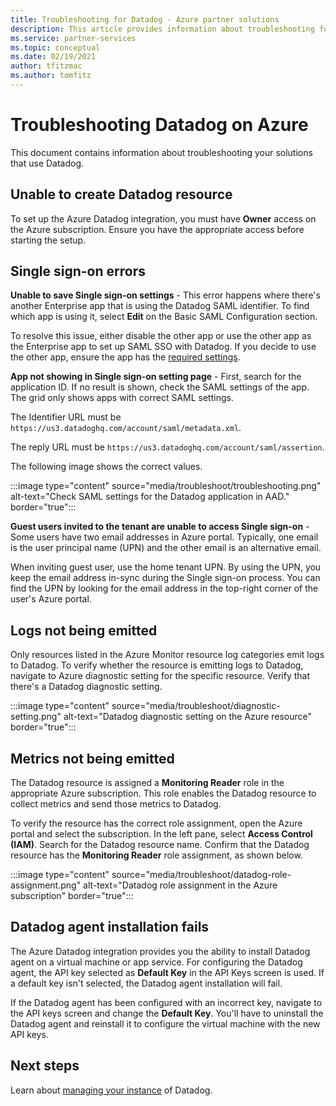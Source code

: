 ```yaml
---
title: Troubleshooting for Datadog - Azure partner solutions
description: This article provides information about troubleshooting for Datadog on Azure.
ms.service: partner-services
ms.topic: conceptual
ms.date: 02/19/2021
author: tfitzmac
ms.author: tomfitz
---
```


# Troubleshooting Datadog on Azure

This document contains information about troubleshooting your solutions that use Datadog.

## Unable to create Datadog resource

To set up the Azure Datadog integration, you must have **Owner** access on the Azure subscription. Ensure you have the appropriate access before starting the setup.

## Single sign-on errors

**Unable to save Single sign-on settings** - This error happens where there's another Enterprise app that is using the Datadog SAML identifier. To find which app is using it, select **Edit** on the Basic SAML Configuration section.

To resolve this issue, either disable the other app or use the other app as the Enterprise app to set up SAML SSO with Datadog. If you decide to use the other app, ensure the app has the [required settings](create.md#configure-single-sign-on).

**App not showing in Single sign-on setting page** - First, search for the application ID. If no result is shown, check the SAML settings of the app. The grid only shows apps with correct SAML settings. 

The Identifier URL must be `https://us3.datadoghq.com/account/saml/metadata.xml`.

The reply URL must be `https://us3.datadoghq.com/account/saml/assertion`.

The following image shows the correct values.
  
:::image type="content" source="media/troubleshoot/troubleshooting.png" alt-text="Check SAML settings for the Datadog application in AAD." border="true":::

**Guest users invited to the tenant are unable to access Single sign-on** - Some users have two email addresses in Azure portal. Typically, one email is the user principal name (UPN) and the other email is an alternative email.

When inviting guest user, use the home tenant UPN. By using the UPN, you keep the email address in-sync during the Single sign-on process. You can find the UPN by looking for the email address in the top-right corner of the user's Azure portal.
  
## Logs not being emitted

Only resources listed in the Azure Monitor resource log categories emit logs to Datadog. To verify whether the resource is emitting logs to Datadog, navigate to Azure diagnostic setting for the specific resource. Verify that there's a Datadog diagnostic setting.

:::image type="content" source="media/troubleshoot/diagnostic-setting.png" alt-text="Datadog diagnostic setting on the Azure resource" border="true":::

## Metrics not being emitted

The Datadog resource is assigned a **Monitoring Reader** role in the appropriate Azure subscription. This role enables the Datadog resource to collect metrics and send those metrics to Datadog.

To verify the resource has the correct role assignment, open the Azure portal and select the subscription. In the left pane, select **Access Control (IAM)**. Search for the Datadog resource name. Confirm that the Datadog resource has the **Monitoring Reader** role assignment, as shown below.

:::image type="content" source="media/troubleshoot/datadog-role-assignment.png" alt-text="Datadog role assignment in the Azure subscription" border="true":::

## Datadog agent installation fails

The Azure Datadog integration provides you the ability to install Datadog agent on a virtual machine or app service. For configuring the Datadog agent, the API key selected as **Default Key** in the API Keys screen is used. If a default key isn't selected, the Datadog agent installation will fail.

If the Datadog agent has been configured with an incorrect key, navigate to the API keys screen and change the **Default Key**. You'll have to uninstall the Datadog agent and reinstall it to configure the virtual machine with the new API keys.

## Next steps

Learn about [managing your instance](manage.md) of Datadog.
